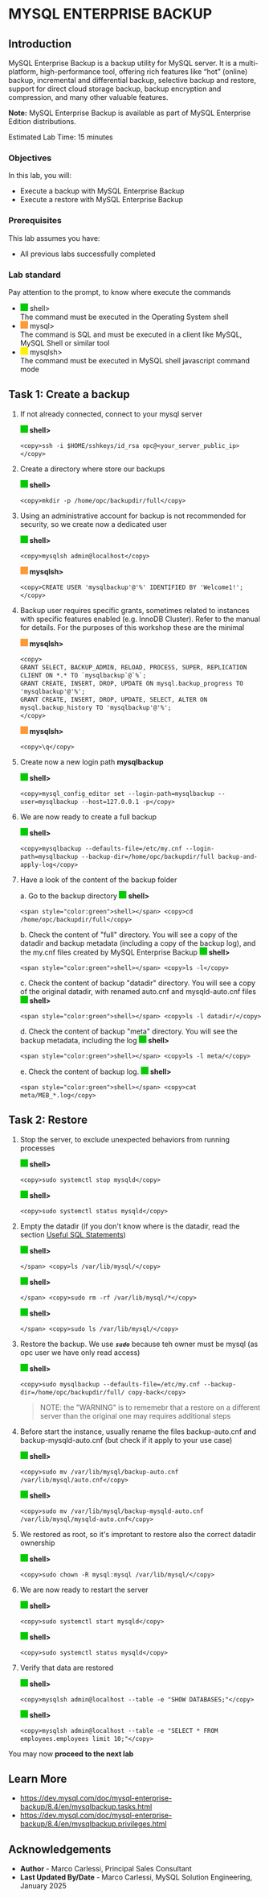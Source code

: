 # MYSQL ENTERPRISE BACKUP

## Introduction

MySQL Enterprise Backup is a backup utility for MySQL server. It is a multi-platform, high-performance tool, offering rich features like “hot” (online) backup, incremental and differential backup, selective backup and restore, support for direct cloud storage backup, backup encryption and compression, and many other valuable features.

**Note:** MySQL Enterprise Backup is available as part of MySQL Enterprise Edition distributions.


Estimated Lab Time: 15 minutes

### Objectives
In this lab, you will:
* Execute a backup with MySQL Enterprise Backup
* Execute a restore with MySQL Enterprise Backup

### Prerequisites

This lab assumes you have:
- All previous labs successfully completed

### Lab standard

Pay attention to the prompt, to know where execute the commands 
* ![green-dot](./images/green-square.jpg) shell>  
  The command must be executed in the Operating System shell
* ![orange-dot](./images/orange-square.jpg) mysql>  
  The command is SQL and must be executed in a client like MySQL, MySQL Shell or similar tool
* ![yellow-dot](./images/yellow-square.jpg) mysqlsh>  
  The command must be executed in MySQL shell javascript command mode

## Task 1: Create a backup

1. If not already connected, connect to your mysql server

    **![green-dot](./images/green-square.jpg) shell>**  
    ```
    <copy>ssh -i $HOME/sshkeys/id_rsa opc@<your_server_public_ip></copy>
    ```

2. Create a directory where store our backups

    **![green-dot](./images/green-square.jpg) shell>**  
    ```
    <copy>mkdir -p /home/opc/backupdir/full</copy>
    ```

3. Using an administrative account for backup is not recommended for security, so we create now a dedicated user

    **![green-dot](./images/green-square.jpg) shell>**  
    ```
    <copy>mysqlsh admin@localhost</copy>
    ```

    **![orange-dot](./images/orange-square.jpg) mysqlsh>**
    ```
    <copy>CREATE USER 'mysqlbackup'@'%' IDENTIFIED BY 'Welcome1!';</copy>
    ```

4. Backup user requires specific grants, sometimes related to instances with specific features enabled (e.g. InnoDB Cluster).
    Refer to the manual for details.
    For the purposes of this workshop these are the minimal

    **![orange-dot](./images/orange-square.jpg) mysqlsh>**
    ```
    <copy>
    GRANT SELECT, BACKUP_ADMIN, RELOAD, PROCESS, SUPER, REPLICATION CLIENT ON *.* TO `mysqlbackup`@`%`;
    GRANT CREATE, INSERT, DROP, UPDATE ON mysql.backup_progress TO 'mysqlbackup'@'%';
    GRANT CREATE, INSERT, DROP, UPDATE, SELECT, ALTER ON mysql.backup_history TO 'mysqlbackup'@'%';
    </copy>
    ```

    **![orange-dot](./images/orange-square.jpg) mysqlsh>**
    ```
    <copy>\q</copy>
    ```

5. Create now a new login path **mysqlbackup** 

    **![green-dot](./images/green-square.jpg) shell>**  
    ```
    <copy>mysql_config_editor set --login-path=mysqlbackup --user=mysqlbackup --host=127.0.0.1 -p</copy>
    ```

6. We are now ready to create a full backup 

    **![green-dot](./images/green-square.jpg) shell>**  
    ```
    <copy>mysqlbackup --defaults-file=/etc/my.cnf --login-path=mysqlbackup --backup-dir=/home/opc/backupdir/full backup-and-apply-log</copy>
    ```

7. Have a look of the content of the backup folder

    a. Go to the backup directory
    **![green-dot](./images/green-square.jpg) shell>**  
    ```
    <span style="color:green">shell></span> <copy>cd /home/opc/backupdir/full</copy>
    ```

    b. Check the content of "full" directory. You will see a copy of the datadir and backup metadata (including a copy of the backup log), and the my.cnf files created by MySQL Enterprise Backup
    **![green-dot](./images/green-square.jpg) shell>**  
    ```
    <span style="color:green">shell></span> <copy>ls -l</copy>
    ```

    c. Check the content of backup "datadir" directory. You will see a copy of the original datadir, with renamed auto.cnf and mysqld-auto.cnf files
    **![green-dot](./images/green-square.jpg) shell>**  
    ```
    <span style="color:green">shell></span> <copy>ls -l datadir/</copy>
    ```

    d. Check the content of backup "meta" directory. You will see the backup metadata, including the log
    **![green-dot](./images/green-square.jpg) shell>**  
    ```
    <span style="color:green">shell></span> <copy>ls -l meta/</copy>
    ```

    e. Check the content of backup log.
    **![green-dot](./images/green-square.jpg) shell>**  
    ```
    <span style="color:green">shell></span> <copy>cat meta/MEB_*.log</copy>
    ```

## Task 2: Restore
1.  Stop the server, to exclude unexpected behaviors from running processes

    **![green-dot](./images/green-square.jpg) shell>**  
    ```
    <copy>sudo systemctl stop mysqld</copy>
    ```

    **![green-dot](./images/green-square.jpg) shell>**  
    ```
    <copy>sudo systemctl status mysqld</copy>
    ```

2. Empty the datadir (if you don't know where is the datadir, read the section [Useful SQL Statements](../mysql-shell/mysql-shell.md#task-3-useful-sql-statements))

    **![green-dot](./images/green-square.jpg) shell>**  
    ```
    </span> <copy>ls /var/lib/mysql/</copy>
    ```

    **![green-dot](./images/green-square.jpg) shell>**  
    ```
    </span> <copy>sudo rm -rf /var/lib/mysql/*</copy>
    ```

    **![green-dot](./images/green-square.jpg) shell>**  
    ```
    </span> <copy>sudo ls /var/lib/mysql/</copy>
    ```

3. Restore the backup. We use ***<code>sudo</code>*** because teh owner must be mysql (as opc user we have only read access)

    **![green-dot](./images/green-square.jpg) shell>**  
    ```
    <copy>sudo mysqlbackup --defaults-file=/etc/my.cnf --backup-dir=/home/opc/backupdir/full/ copy-back</copy>
    ```

    > NOTE: the "WARNING" is to rememebr that a restore on a different server than the original one may requires additional steps

5. Before start the instance, usually rename the files backup-auto.cnf and backup-mysqld-auto.cnf (but check if it apply to your use case)

    **![green-dot](./images/green-square.jpg) shell>**  
    ```
    <copy>sudo mv /var/lib/mysql/backup-auto.cnf /var/lib/mysql/auto.cnf</copy>
    ```

    **![green-dot](./images/green-square.jpg) shell>**  
    ```
    <copy>sudo mv /var/lib/mysql/backup-mysqld-auto.cnf /var/lib/mysql/mysqld-auto.cnf</copy>
    ```

6. We restored as root, so it's improtant to restore also the correct datadir ownership

    **![green-dot](./images/green-square.jpg) shell>**  
    ```
    <copy>sudo chown -R mysql:mysql /var/lib/mysql/</copy>
    ```

7. We are now ready to restart the server

    **![green-dot](./images/green-square.jpg) shell>**  
    ```
    <copy>sudo systemctl start mysqld</copy>
    ```

    **![green-dot](./images/green-square.jpg) shell>**  
    ```
    <copy>sudo systemctl status mysqld</copy>
    ```

7. Verify that data are restored

    **![green-dot](./images/green-square.jpg) shell>**  
    ```
    <copy>mysqlsh admin@localhost --table -e "SHOW DATABASES;"</copy>
    ```

    **![green-dot](./images/green-square.jpg) shell>**  
    ```
    <copy>mysqlsh admin@localhost --table -e "SELECT * FROM employees.employees limit 10;"</copy>
    ```

You may now **proceed to the next lab**

## Learn More
* https://dev.mysql.com/doc/mysql-enterprise-backup/8.4/en/mysqlbackup.tasks.html
* https://dev.mysql.com/doc/mysql-enterprise-backup/8.4/en/mysqlbackup.privileges.html


## Acknowledgements

* **Author** - Marco Carlessi, Principal Sales Consultant
* **Last Updated By/Date** - Marco Carlessi, MySQL Solution Engineering, January 2025
